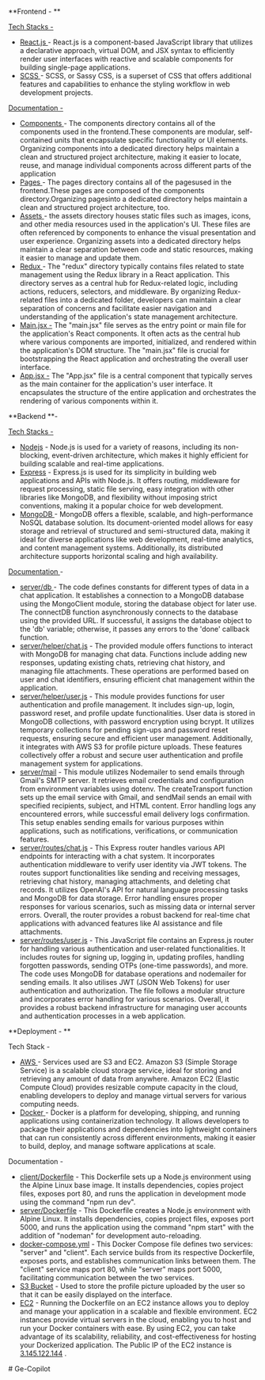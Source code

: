 
**Frontend - **

<span style="text-decoration:underline;">Tech Stacks - </span>



* <span style="text-decoration:underline;">React.js </span>- React.js is a component-based JavaScript library that utilizes a declarative approach, virtual DOM, and JSX syntax to efficiently render user interfaces with reactive and scalable components for building single-page applications.
* <span style="text-decoration:underline;">SCSS </span>-  SCSS, or Sassy CSS, is a superset of CSS that offers additional features and capabilities to enhance the styling workflow in web development projects.

<span style="text-decoration:underline;">Documentation -</span>



* <span style="text-decoration:underline;">Components </span>- The components directory contains all of the components used in the frontend.These components are modular, self-contained units that encapsulate specific functionality or UI elements. Organizing components into a dedicated directory helps maintain a clean and structured project architecture, making it easier to locate, reuse, and manage individual components across different parts of the application
* <span style="text-decoration:underline;">Pages </span>- The pages directory contains all of the pagesused in the frontend.These pages are composed of the components directory.Organizing pagesinto a dedicated directory helps maintain a clean and structured project architecture, too.
* <span style="text-decoration:underline;">Assets </span>- the assets directory houses static files such as images, icons, and other media resources used in the application's UI. These files are often referenced by components to enhance the visual presentation and user experience. Organizing assets into a dedicated directory helps maintain a clear separation between code and static resources, making it easier to manage and update them.
* <span style="text-decoration:underline;">Redux </span>- The "redux" directory typically contains files related to state management using the Redux library in a React application. This directory serves as a central hub for Redux-related logic, including actions, reducers, selectors, and middleware. By organizing Redux-related files into a dedicated folder, developers can maintain a clear separation of concerns and facilitate easier navigation and understanding of the application's state management architecture.
* <span style="text-decoration:underline;">Main.jsx -</span>  The "main.jsx" file serves as the entry point or main file for the application's React components. It often acts as the central hub where various components are imported, initialized, and rendered within the application's DOM structure. The "main.jsx" file is crucial for bootstrapping the React application and orchestrating the overall user interface.
* <span style="text-decoration:underline;">App.jsx -</span>  The "App.jsx" file is a central component that typically serves as the main container for the application's user interface. It encapsulates the structure of the entire application and orchestrates the rendering of various components within it. 

	

<span style="text-decoration:underline;"> </span>

**Backend **-

<span style="text-decoration:underline;">Tech Stacks - </span>



* <span style="text-decoration:underline;">Nodejs</span> - Node.js is used for a variety of reasons, including its non-blocking, event-driven architecture, which makes it highly efficient for building scalable and real-time applications.
* <span style="text-decoration:underline;">Express</span> - Express.js is used for its simplicity in building web applications and APIs with Node.js. It offers routing, middleware for request processing, static file serving, easy integration with other libraries like MongoDB, and flexibility without imposing strict conventions, making it a popular choice for web development.
* <span style="text-decoration:underline;">MongoDB </span> - MongoDB offers a flexible, scalable, and high-performance NoSQL database solution. Its document-oriented model allows for easy storage and retrieval of structured and semi-structured data, making it ideal for diverse applications like web development, real-time analytics, and content management systems. Additionally, its distributed architecture supports horizontal scaling and high availability.

<span style="text-decoration:underline;">Documentation </span>- 



* <span style="text-decoration:underline;">server/db </span>- The code defines constants for different types of data in a chat application. It establishes a connection to a MongoDB database using the MongoClient module, storing the database object for later use. The connectDB function asynchronously connects to the database using the provided URL. If successful, it assigns the database object to the 'db' variable; otherwise, it passes any errors to the 'done' callback function.
* <span style="text-decoration:underline;">server/helper/chat.js</span>  - The provided module offers functions to interact with MongoDB for managing chat data. Functions include adding new responses, updating existing chats, retrieving chat history, and managing file attachments. These operations are performed based on user and chat identifiers, ensuring efficient chat management within the application.
* <span style="text-decoration:underline;">server/helper/user.js</span> - This module provides functions for user authentication and profile management. It includes sign-up, login, password reset, and profile update functionalities. User data is stored in MongoDB collections, with password encryption using bcrypt. It utilizes temporary collections for pending sign-ups and password reset requests, ensuring secure and efficient user management. Additionally, it integrates with AWS S3 for profile picture uploads. These features collectively offer a robust and secure user authentication and profile management system for applications.
* <span style="text-decoration:underline;">server/mail</span> - This module utilizes Nodemailer to send emails through Gmail's SMTP server. It retrieves email credentials and configuration from environment variables using dotenv. The createTransport function sets up the email service with Gmail, and sendMail sends an email with specified recipients, subject, and HTML content. Error handling logs any encountered errors, while successful email delivery logs confirmation. This setup enables sending emails for various purposes within applications, such as notifications, verifications, or communication features.
* <span style="text-decoration:underline;">server/routes/chat.js</span> - This Express router handles various API endpoints for interacting with a chat system. It incorporates authentication middleware to verify user identity via JWT tokens. The routes support functionalities like sending and receiving messages, retrieving chat history, managing attachments, and deleting chat records. It utilizes OpenAI's API for natural language processing tasks and MongoDB for data storage. Error handling ensures proper responses for various scenarios, such as missing data or internal server errors. Overall, the router provides a robust backend for real-time chat applications with advanced features like AI assistance and file attachments.
* <span style="text-decoration:underline;">server/routes/user.js</span> - This JavaScript file contains an Express.js router for handling various authentication and user-related functionalities. It includes routes for signing up, logging in, updating profiles, handling forgotten passwords, sending OTPs (one-time passwords), and more. The code uses MongoDB for database operations and nodemailer for sending emails. It also utilises JWT (JSON Web Tokens) for user authentication and authorization. The file follows a modular structure and incorporates error handling for various scenarios. Overall, it provides a robust backend infrastructure for managing user accounts and authentication processes in a web application.

**Deployment - **

Tech Stack - 



* <span style="text-decoration:underline;">AWS </span>-  Services used are S3 and EC2. Amazon S3 (Simple Storage Service) is a scalable cloud storage service, ideal for storing and retrieving any amount of data from anywhere. Amazon EC2 (Elastic Compute Cloud) provides resizable compute capacity in the cloud, enabling developers to deploy and manage virtual servers for various computing needs.
* <span style="text-decoration:underline;">Docker </span>- Docker is a platform for developing, shipping, and running applications using containerization technology. It allows developers to package their applications and dependencies into lightweight containers that can run consistently across different environments, making it easier to build, deploy, and manage software applications at scale.

Documentation - 



* <span style="text-decoration:underline;">client/Dockerfile</span> - This Dockerfile sets up a Node.js environment using the Alpine Linux base image. It installs dependencies, copies project files, exposes port 80, and runs the application in development mode using the command "npm run dev".
* <span style="text-decoration:underline;">server/Dockerfile</span> - This Dockerfile creates a Node.js environment with Alpine Linux. It installs dependencies, copies project files, exposes port 5000, and runs the application using the command "npm start" with the addition of "nodeman" for development auto-reloading.
* <span style="text-decoration:underline;">docker-compose.yml</span> - This Docker Compose file defines two services: "server" and "client". Each service builds from its respective Dockerfile, exposes ports, and establishes communication links between them. The "client" service maps port 80, while "server" maps port 5000, facilitating communication between the two services.
* <span style="text-decoration:underline;">S3 Bucket</span> - Used to store the profile picture uploaded by the user so that it can be easily displayed on the interface.
* <span style="text-decoration:underline;">EC2</span> - Running the Dockerfile on an EC2 instance allows you to deploy and manage your application in a scalable and flexible environment. EC2 instances provide virtual servers in the cloud, enabling you to host and run your Docker containers with ease. By using EC2, you can take advantage of its scalability, reliability, and cost-effectiveness for hosting your Dockerized application. The Public IP of the EC2 instance is [3.145.122.144](http://3.145.122.144) .



#   G e - C o p i l o t  
 